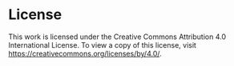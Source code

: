# License
This work is licensed under the Creative Commons Attribution 4.0 International License. 
To view a copy of this license, visit https://creativecommons.org/licenses/by/4.0/.
